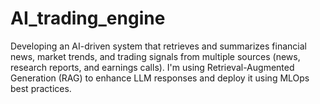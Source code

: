 # AI_trading_engine

Developing an AI-driven system that retrieves and summarizes financial news, market trends, and trading signals from multiple sources (news, research reports, and earnings calls). I'm using Retrieval-Augmented Generation (RAG) to enhance LLM responses and deploy it using MLOps best practices.
